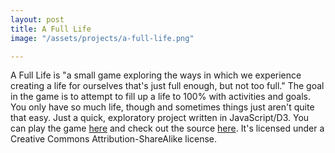 ```yaml
---
layout: post
title: A Full Life
image: "/assets/projects/a-full-life.png"

---
```


A Full Life is "a small game exploring the ways in which we experience creating a life for ourselves that's just full enough, but not too full."  The goal in the game is to attempt to fill up a life to 100% with activities and goals.  You only have so much life, though and sometimes things just aren't quite that easy.  Just a quick, exploratory project written in JavaScript/D3.  You can play the game [here](http://a-full-life.drab-makyo.com) and check out the source [here](https://github.com/makyo/a-full-life).  It's licensed under a Creative Commons Attribution-ShareAlike license.
